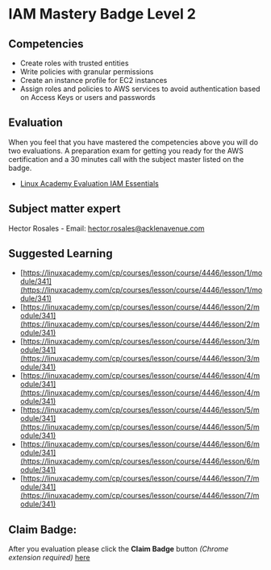 # IAM Mastery Badge Level 2

## Competencies

* Create roles with trusted entities
* Write policies with granular permissions
* Create an instance profile for EC2 instances
* Assign roles and policies to AWS services to avoid authentication based on Access Keys or users and passwords

## Evaluation

When you feel that you have mastered the competencies above you will do two evaluations. A preparation exam for getting you ready for the AWS certification and a 30 minutes call with the subject master listed on the badge.

* [Linux Academy Evaluation IAM Essentials](https://app.linuxacademy.com/challenges/907e7b6a-86aa-4a7c-b62b-eca68551f337)   

## Subject matter expert

Hector Rosales - Email: hector.rosales@acklenavenue.com

## Suggested Learning   

* [https://linuxacademy.com/cp/courses/lesson/course/4446/lesson/1/module/341](https://linuxacademy.com/cp/courses/lesson/course/4446/lesson/1/module/341)
* [https://linuxacademy.com/cp/courses/lesson/course/4446/lesson/2/module/341](https://linuxacademy.com/cp/courses/lesson/course/4446/lesson/2/module/341)
* [https://linuxacademy.com/cp/courses/lesson/course/4446/lesson/3/module/341](https://linuxacademy.com/cp/courses/lesson/course/4446/lesson/3/module/341)
* [https://linuxacademy.com/cp/courses/lesson/course/4446/lesson/4/module/341](https://linuxacademy.com/cp/courses/lesson/course/4446/lesson/4/module/341)
* [https://linuxacademy.com/cp/courses/lesson/course/4446/lesson/5/module/341](https://linuxacademy.com/cp/courses/lesson/course/4446/lesson/5/module/341)
* [https://linuxacademy.com/cp/courses/lesson/course/4446/lesson/6/module/341](https://linuxacademy.com/cp/courses/lesson/course/4446/lesson/6/module/341)
* [https://linuxacademy.com/cp/courses/lesson/course/4446/lesson/7/module/341](https://linuxacademy.com/cp/courses/lesson/course/4446/lesson/7/module/341)

## Claim Badge:

After you evaluation please click the **Claim Badge** button *(Chrome extension required)* [here](https://acklenavenue.badgr.com/public/badges/knmJFO2wRUi7J3igNU62iQ)